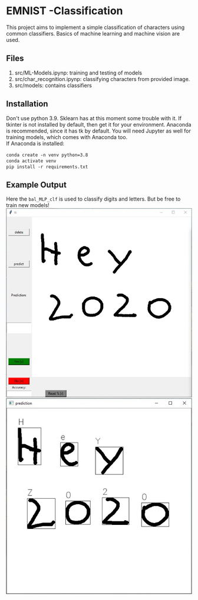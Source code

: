 # EMNIST -Classification
This project aims to implement a simple classification of characters using common classifiers. Basics of machine learning and machine vision are used.
## Files
1. src/ML-Models.ipynp: training and testing of models
2. src/char_recognition.ipynp: classifying characters from provided image.
3. src/models: contains classifiers
## Installation
Don't use python 3.9. Sklearn has at this moment some trouble with it.
If tkinter is not installed by default, then get it for your environment. Anaconda is recommended, since it has tk by default. You will need Jupyter as well for training models, which comes with Anaconda too.  
If Anaconda is installed:
```
conda create -n venv python=3.8
conda activate venv
pip install -r requirements.txt
```
## Example Output  
Here the `bal_MLP_clf` is used to classify digits and letters. But be free to train new models!
![ ](https://github.com/NelsonIg/EMINST-Classification/blob/master/images/example_inp.jpg)
![ ](https://github.com/NelsonIg/EMINST-Classification/blob/master/images/example_out.jpg)

